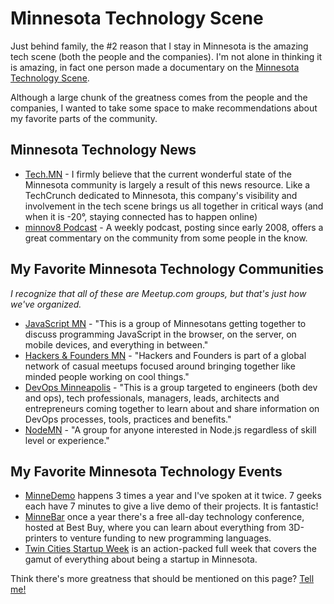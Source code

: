 # Minnesota Technology Scene

Just behind family, the #2 reason that I stay in Minnesota is the amazing tech scene (both the people and the companies). I'm not alone in thinking it is amazing, in fact one person made a documentary on the [Minnesota Technology Scene](http://documntary.com/).

Although a large chunk of the greatness comes from the people and the companies, I wanted to take some space to make recommendations about my favorite parts of the community.

## Minnesota Technology News
* [Tech.MN](http://tech.mn/) - I firmly believe that the current wonderful state of the Minnesota community is largely a result of this news resource. Like a TechCrunch dedicated to Minnesota, this company's visibility and involvement in the tech scene brings us all together in critical ways (and when it is -20&deg;, staying connected has to happen online)
* [minnov8 Podcast](http://minnov8.com/) - A weekly podcast, posting since early 2008, offers a great commentary on the community from some people in the know.

## My Favorite Minnesota Technology Communities
*I recognize that all of these are Meetup.com groups, but that's just how we've organized.*
* [JavaScript MN](https://www.meetup.com/JavaScriptMN/) - "This is a group of Minnesotans getting together to discuss programming JavaScript in the browser, on the server, on mobile devices, and everything in between."
* [Hackers & Founders MN](https://www.meetup.com/h-f-minneapolis/) - "Hackers and Founders is part of a global network of casual meetups focused around bringing together like minded people working on cool things."
* [DevOps Minneapolis](https://www.meetup.com/DevOps-Minneapolis/) - "This is a group targeted to engineers (both dev and ops), tech professionals, managers, leads, architects and entrepreneurs coming together to learn about and share information on DevOps processes, tools, practices and benefits."
* [NodeMN](https://www.meetup.com/NodeMN/) - "A group for anyone interested in Node.js regardless of skill level or experience."

## My Favorite Minnesota Technology Events
* [MinneDemo](http://minnestar.org/minnedemo/) happens 3 times a year and I've spoken at it twice. 7 geeks each have 7 minutes to give a live demo of their projects. It is fantastic!
* [MinneBar](http://minnestar.org/minnebar/) once a year there's a free all-day technology conference, hosted at Best Buy, where you can learn about everything from 3D-printers to venture funding to new programming languages.
* [Twin Cities Startup Week](http://twincitiesstartupweek.com/) is an action-packed full week that covers the gamut of everything about being a startup in Minnesota.

Think there's more greatness that should be mentioned on this page? [Tell me!](mailto:eric.caron@gmail.com)